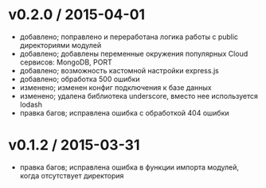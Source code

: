 # v0.2.0 / 2015-04-01

* добавлено; поправлено и переработана логика работы с public директориями модулей
* добавлено; добавлены переменные окружения популярных Cloud сервисов: MongoDB, PORT
* добавлено; возможность кастомной настройки express.js
* добавлено; обработка 500 ошибки
* изменено; изменен конфиг подключения к базе данных
* изменено; удалена библиотека underscore, вместо нее используется lodash
* правка багов; исправлена ошибка c обработкой 404 ошибки

# v0.1.2 / 2015-03-31

* правка багов; исправлена ошибка в функции импорта модулей, когда отсутствует директория